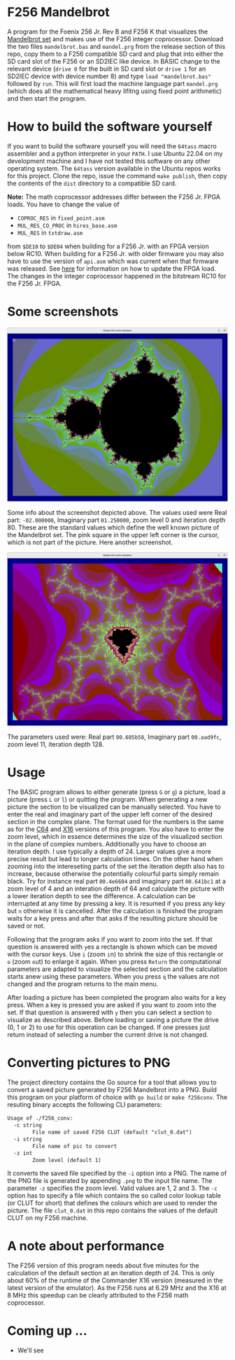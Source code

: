 # F256 Mandelbrot
A program for the Foenix 256 Jr. Rev B and F256 K that visualizes the [Mandelbrot set](https://en.wikipedia.org/wiki/Mandelbrot_set) 
and makes use of the F256 integer coprocessor. Download the two files `mandelbrot.bas` and `mandel.prg` from the release 
section of this repo, copy them to a F256 compatible SD card and plug that into either the SD card slot of the F256 or an SD2IEC 
like device. In BASIC change to the relevant device (`drive 0` for the built in SD card slot or `drive 1` for an SD2IEC device 
with device number 8) and type `load "mandelbrot.bas"` followed by `run`. This will first load the machine language part `mandel.prg`
(which does all the mathematical heavy lifitng using fixed point arithmetic) and then start the program.

# How to build the software yourself
If you want to build the software yourself you will need the `64tass` macro assembler and a python interpreter in your `PATH`. 
I use Ubuntu 22.04 on my development machine and I have not tested this software on any other operating system. The `64tass` 
version available in the Ubuntu repos works for this project. Clone the repo, issue the command `make publish`, then copy the 
contents of the `dist` directory to a compatible SD card.

**Note:** The math coprocessor addresses differ between the F256 Jr. FPGA loads. You have to change the value of 

- `COPROC_RES` in `fixed_point.asm`
- `MUL_RES_CO_PROC` in `hires_base.asm`
- `MUL_RES` in `txtdraw.asm`

from `$DE10` to `$DE04` when building for a F256 Jr. with an FPGA version below RC10. When building for a F256 Jr. with older 
firmware you may also have to use the version of `api.asm` which was current when that firmware was released. See 
[here](https://wiki.f256foenix.com/index.php?title=FPGA_Releases) for information on how to update the FPGA load. The changes 
in the integer coprocessor happened in the bitstream RC10 for the F256 Jr. FPGA.

# Some screenshots

![](/mandelbrot.png?raw=true "Example picture at iteration depth 80")

Some info about the screenshot depicted above. The values used were Real part: `-02.000000`, Imaginary part `01.250000`, 
zoom level 0 and iteration depth 80. These are the standard values which define the well known picture of the Mandelbrot set. The 
pink square in the upper left corner is the cursor, which is not part of the picture. Here another screenshot. 

![](/thunderstorm.png?raw=true "Example picture at iteration depth 128")

The parameters used were: Real part `00.605b58`, Imaginary part `00.aad9fc`, zoom level 11, iteration depth 128.

# Usage

The BASIC program allows to either generate (press `G` or `g`) a picture, load a picture (press `L` or `l`) or quitting the program. When 
generating a new picture the section to be visualized can be manually selected. You have to enter the real and imaginary part of the upper 
left corner of the desired section in the complex plane. The format used for the numbers is the same as for the 
[C64](https://github.com/rmsk2/c64_mandelbrot) and [X16](https://github.com/rmsk2/X16_mandelbrot) versions of this program. You also have 
to enter the zoom level, which in essence determines the size of the visualized section in the plane of complex numbers. Additionally you have 
to choose an iteration depth. I use typically a depth of 24. Larger values give a more precise result but lead to longer calculation times. 
On the other hand when zooming into the intereseting parts of the set the iteration depth also has to increase, because otherwise the 
potentially colourful parts simply remain black. Try for instance real part `00.4e6604` and imaginary part `00.641bc1` at a zoom level of 4 
and an interation depth of 64 and calculate the picture with a lower iteration depth to see the difference. A calculation can be interrupted
at any time by pressing a key. It is resumed if you press any key but `n` otherwise it is cancelled. After the calculation is finished 
the program waits for a key press and after that asks if the resulting picture should be saved or not. 
 
Following that the program asks if you want to zoom into the set. If that question is answered with `y`es a rectangle is shown which can be moved
with the cursor keys. Use `i` (zoom `i`n) to shrink the size of this rectangle or `o` (zoom `o`ut) to enlarge it again. When you press `Return` 
the computational parameters are adapted to visualize the selected section and the calculation starts anew using these parameters. When you 
press `q` the values are not changed and the program returns to the main menu.

After loading a picture has been completed the program also waits for a key press. When a key is pressed you are asked if you want 
to zoom into the set. If that question is answered with `y` then you can select a section to visualize as described above. Before loading
or saving a picture the drive (0, 1 or 2) to use for this operation can be changed. If one presses just return instead of selecting a 
number the current drive is not changed.

# Converting pictures to PNG

The project directory contains the Go source for a tool that allows you to convert a saved picture generated by F256 Mandelbrot into
a PNG. Build this program on your platform of choice with `go build` or `make f256conv`. The resuting binary accepts the following CLI
parameters:

```
Usage of ./f256_conv:
  -c string
    	File name of saved F256 CLUT (default "clut_0.dat")
  -i string
    	File name of pic to convert
  -z int
    	Zoom level (default 1)
```

It converts the saved file specified by the `-i` option into a PNG. The name of the PNG file is generated by appending `.png` to the
input file name. The parameter `-z` specifies the zoom level. Valid values are 1, 2 and 3. The `-c` option has to specify a file
which contains the so called color lookup table (or CLUT for short) that defines the colours which are used to render the picture.
The file `clut_0.dat` in this repo contains the values of the default CLUT on my F256 machine.

# A note about performance

The F256 version of this program needs about five minutes for the calculation of the default section at an iteration depth of 24. 
This is only about 60% of the runtime of the Commander X16 version (measured in the latest version of the emulator). As the F256 runs 
at 6.29 MHz and the X16 at 8 MHz this speedup can be clearly attributed to the F256 math coprocessor.

# Coming up ...

- We'll see
